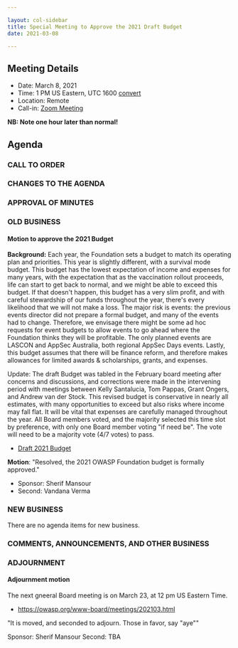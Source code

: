 ```yaml
---

layout: col-sidebar
title: Special Meeting to Approve the 2021 Draft Budget
date: 2021-03-08

---
```


## Meeting Details

- Date: March 8, 2021
- Time: 1 PM US Eastern, UTC 1600 [convert](https://www.timeanddate.com/worldclock/meetingdetails.html?year=2021&month=3&day=8&hour=18&min=0&sec=0&p1=197&p2=137&p3=179&p4=48&p5=54)
- Location: Remote
- Call-in: [Zoom Meeting](https://zoom.us/j/675935446)

**NB: Note one hour later than normal!**

## Agenda

### CALL TO ORDER

<!--
Board Members
- Grant Ongers, Martin Knobloch, Owen Pendlebury, Sherif Mansour, Vandana Verma Sehgal, Joubin Jabbari, Bil Corry

Guests
Andrew van der Stock, Tom Pappas, Dawn Aitken, Kelly Santalucia
-->

### CHANGES TO THE AGENDA

### APPROVAL OF MINUTES

### OLD BUSINESS

#### Motion to approve the 2021 Budget

**Background:** Each year, the Foundation sets a budget to match its operating plan and priorities. This year is slightly different, with a survival mode budget. This budget has the lowest expectation of income and expenses for many years, with the expectation that as the vaccination rollout proceeds, life can start to get back to normal, and we might be able to exceed this budget. If that doesn't happen, this budget has a very slim profit, and with careful stewardship of our funds throughout the year, there's every likelihood that we will not make a loss. The major risk is events: the previous events director did not prepare a formal budget, and many of the events had to change. Therefore, we envisage there might be some ad hoc requests for event budgets to allow events to go ahead where the Foundation thinks they will be profitable. The only planned events are LASCON and AppSec Australia, both regional AppSec Days events. Lastly, this budget assumes that there will be finance reform, and therefore makes allowances for limited awards & scholarships, grants, and expenses.

Update: The draft Budget was tabled in the February board meeting after concerns and discussions, and corrections were made in the intervening period with meetings between Kelly Santalucia, Tom Pappas, Grant Ongers, and Andrew van der Stock. This revised budget is conservative in nearly all estimates, with many opportunities to exceed but also risks where income may fall flat. It will be vital that expenses are carefully managed throughout the year. All Board members voted, and the majority selected this time slot by preference, with only one Board member voting "if need be". The vote will need to be a majority vote (4/7 votes) to pass.

- [Draft 2021 Budget](202103-draft-budget-summary.xlsx)

**Motion**: "Resolved, the 2021 OWASP Foundation budget is formally approved."

- Sponsor: Sherif Mansour
- Second: Vandana Verma

### NEW BUSINESS

There are no agenda items for new business.

### COMMENTS, ANNOUNCEMENTS, AND OTHER BUSINESS

### ADJOURNMENT

#### Adjournment motion

The next gneeral Board meeting is on March 23, at 12 pm US Eastern Time.
- https://owasp.org/www-board/meetings/202103.html

"It is moved, and seconded to adjourn. Those in favor, say "aye""

Sponsor: Sherif Mansour
Second: TBA
